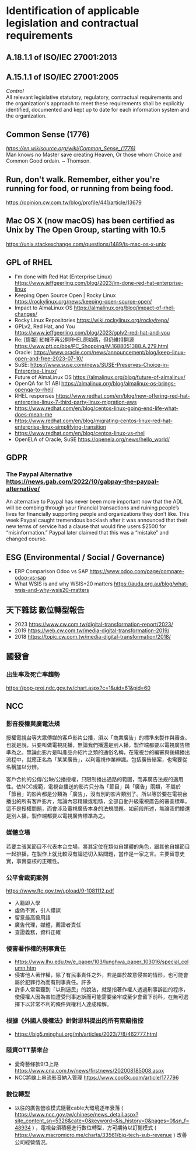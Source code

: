 # Identification of applicable legislation and contractual requirements
## A.18.1.1 of ISO/IEC 27001:2013
## A.15.1.1 of ISO/IEC 27001:2005
<i>Control</i><br>
All relevant legislative statutory, regulatory, contractual requirements and the organization's approach to meet these requirements shall be explicitly identified, documented and kept up to date for each information system and the organization.
## Common Sense (1776)
<i>https://en.wikisource.org/wiki/Common_Sense_(1776)</i><br>
Man knows no Master save creating Heaven,
Or those whom Choice and Common Good ordain.
 ~ Thomson.
## Run, don't walk. Remember, either you're running for food, or running from being food. 
https://opinion.cw.com.tw/blog/profile/441/article/13679
## Mac OS X (now macOS) has been certified as Unix by The Open Group, starting with 10.5
https://unix.stackexchange.com/questions/1489/is-mac-os-x-unix
## GPL of RHEL
 - I'm done with Red Hat (Enterprise Linux) https://www.jeffgeerling.com/blog/2023/im-done-red-hat-enterprise-linux
 - Keeping Open Source Open | Rocky Linux https://rockylinux.org/news/keeping-open-source-open/
 - Impact to AlmaLinux OS https://almalinux.org/blog/impact-of-rhel-changes/
 - Rocky Linux Repositories https://wiki.rockylinux.org/rocky/repo/
 - GPLv2, Red Hat, and You https://www.jeffgeerling.com/blog/2023/gplv2-red-hat-and-you
 - Re: [情報] 紅帽不再公開RHEL原始碼，但仍維持開源 https://www.ptt.cc/bbs/PC_Shopping/M.1688051388.A.279.html
 - Oracle: https://www.oracle.com/news/announcement/blog/keep-linux-open-and-free-2023-07-10/
 - SuSE: https://www.suse.com/news/SUSE-Preserves-Choice-in-Enterprise-Linux/
 - Future of AlmaLinux OS https://almalinux.org/blog/future-of-almalinux/
 - OpenQA for 1:1 ABI https://almalinux.org/blog/almalinux-os-brings-openqa-to-rhel/
 - RHEL responses https://www.redhat.com/en/blog/new-offering-red-hat-enterprise-linux-7-third-party-linux-migration-aws
 - https://www.redhat.com/en/blog/centos-linux-going-end-life-what-does-mean-me
 - https://www.redhat.com/en/blog/migrating-centos-linux-red-hat-enterprise-linux-simplifying-transition
 - https://www.redhat.com/en/blog/centos-linux-vs-rhel
 - OpenELA of Oracle, SuSE https://openela.org/news/hello_world/
## GDPR
### The Paypal Alternative https://news.gab.com/2022/10/gabpay-the-paypal-alternative/
An alternative to Paypal has never been more important now that the ADL will be combing through your financial transactions and ruining people’s lives for financially supporting people and organizations they don’t like. This week Paypal caught tremendous backlash after it was announced that their new terms of service had a clause that would fine users $2500 for “misinformation.” Paypal later claimed that this was a “mistake” and changed course. 
## ESG (Environmental / Social / Governance)
 - ERP Comparison Odoo vs SAP  https://www.odoo.com/page/compare-odoo-vs-sap
 - What WSIS is and why WSIS+20 matters https://auda.org.au/blog/what-wsis-and-why-wsis20-matters
## 天下雜誌 數位轉型報告
 - 2023
https://www.cw.com.tw/digital-transformation-report/2023/
 - 2019
https://web.cw.com.tw/media-digital-transformation-2019/
 - 2018
https://topic.cw.com.tw/media-digital-transformation/2018/
## 國發會
### 出生率及死亡率趨勢
https://pop-proj.ndc.gov.tw/chart.aspx?c=1&uid=61&pid=60
## NCC
### 影音授權與廣電法規
授權電視台等大眾傳媒的客戶影片公播，須以「商業廣告」的標準來製作與審查。也就是說，只要叫做電視託播，無論我們播還是別人播，製作端都要以電視廣告標準為之。無論此影片是叫產品介紹片之類的通俗名稱，在電視台的編審與後續播出流程中，就應正名為「某某廣告」，以利電視作業辨識。包括廣告結案，也需要從名稱加以分辨。

客戶合約的公傳/公映/公播授權，只限制播出通路的範圍，而非廣告法規的適用性。依NCC規範，電視台播送的影片只分為「節目」與「廣告」兩類，不屬於「節目」的影片都是分類為「廣告」，沒有別的影片類別了。所以等於要在電視台播出的所有客戶影片，無論內容精緻或粗糙，全部自動升級電視廣告的審查標準。這不是授權問題，而會涉及電視廣告本身的法規問題。如前段所述，無論我們播還是別人播，製作端都要以電視廣告標準為之。
### 媒體立場
若要主張某節目不代表本台立場，將其定位在類似自媒體的角色，跟其他自媒節目一起排播，在製作上就比較沒有論述切入點問題，當作是一家之言。主要留意史實，事實查核的正確性。
### 公平會裁罰案例
https://www.ftc.gov.tw/upload/9-1081112.pdf
- 入籍即入學
- 虛偽不實，引人錯誤
- 留意最高級用語
- 廣告代理，媒體，薦證者責任
- 查證義務，資料正確
### 侵害著作權的刑事責任
 - https://www.lhu.edu.tw/e_paper/103/lunghwa_paper_103016/special_column.htm
 - 侵害他人著作權，除了有民事責任之外，若是屬於故意侵害的情形，也可能會屬於犯罪行為而有刑事責任。許多
 - 許多人常常聽到「以刑逼民」的說法，就是指著作權人透過刑事訴訟的程序，使侵權人因為害怕遭受刑事追訴而可能需要坐牢或至少會留下前科，在無可選擇下以非常不利的條件與權利人達成和解。
### 根據《外國人侵權法》針對思科提出的所有索賠指控
 - https://big5.minghui.org/mh/articles/2023/7/8/462777.html
### 陸資OTT禁來台 
- 愛奇藝條款9/3上路 https://www.cna.com.tw/news/firstnews/202008185008.aspx
- NCC將線上串流影音納入管理 https://www.cool3c.com/article/177796
### 數位轉型
 - 以往的廣告營收模式隨著cable大環境逐年衰落 ( https://www.ncc.gov.tw/chinese/news_detail.aspx?site_content_sn=5326&cate=0&keyword=&is_history=0&pages=0&sn_f=48934 ) ，電視台須積極進行數位轉型，方可期待以訂閱模式  ( https://www.macromicro.me/charts/33561/big-tech-sub-revenue ) 改善公司經營情況。
